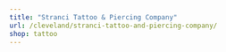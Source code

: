 ```yaml
---
title: "Stranci Tattoo & Piercing Company"
url: /cleveland/stranci-tattoo-and-piercing-company/
shop: tattoo
---
```

